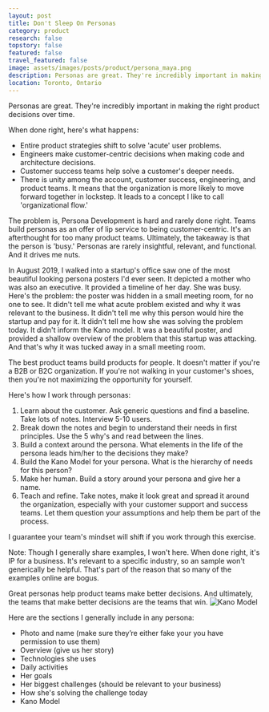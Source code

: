 ```yaml
---
layout: post
title: Don't Sleep On Personas
category: product
research: false
topstory: false
featured: false
travel_featured: false
image: assets/images/posts/product/persona_maya.png
description: Personas are great. They're incredibly important in making the right product decisions over time.
location: Toronto, Ontario
---
```


Personas are great. They're incredibly important in making the right product decisions over time.

When done right, here's what happens:
* Entire product strategies shift to solve 'acute' user problems.
* Engineers make customer-centric decisions when making code and architecture decisions.
* Customer success teams help solve a customer's deeper needs.
* There is unity among the account, customer success, engineering, and product teams. It means that the organization is more likely to move forward together in lockstep. It leads to a concept I like to call 'organizational flow.'

The problem is, Persona Development is hard and rarely done right. Teams build personas as an offer of lip service to being customer-centric. It's an afterthought for too many product teams. Ultimately, the takeaway is that the person is 'busy.' Personas are rarely insightful, relevant, and functional. And it drives me nuts.

In August 2019, I walked into a startup's office saw one of the most beautiful looking persona posters I'd ever seen. It depicted a mother who was also an executive. It provided a timeline of her day. She was busy. Here's the problem: the poster was hidden in a small meeting room, for no one to see. It didn't tell me what acute problem existed and why it was relevant to the business. It didn't tell me why this person would hire the startup and pay for it. It didn't tell me how she was solving the problem today. It didn't inform the Kano model. It was a beautiful poster, and provided a shallow overview of the problem that this startup was attacking. And that's why it was tucked away in a small meeting room.

The best product teams build products for people. It doesn't matter if you're a B2B or B2C organization. If you're not walking in your customer's shoes, then you're not maximizing the opportunity for yourself.

Here's how I work through personas:
1. Learn about the customer. Ask generic questions and find a baseline. Take lots of notes. Interview 5-10 users.
2. Break down the notes and begin to understand their needs in first principles. Use the 5 why's and read between the lines.
3. Build a context around the persona. What elements in the life of the persona leads him/her to the decisions they make?
4. Build the Kano Model for your persona. What is the hierarchy of needs for this person?
5. Make her human. Build a story around your persona and give her a name.
6. Teach and refine. Take notes, make it look great and spread it around the organization, especially with your customer support and success teams. Let them question your assumptions and help them be part of the process.

I guarantee your team's mindset will shift if you work through this exercise.

Note: Though I generally share examples, I won't here. When done right, it's IP for a business. It's relevant to a specific industry, so an sample won't generically be helpful. That's part of the reason that so many of the examples online are bogus.

Great personas help product teams make better decisions. And ultimately, the teams that make better decisions are the teams that win.
![Kano Model]({{site.url}}/assets/images/posts/product/personas_kano.png)

Here are the sections I generally include in any persona:
* Photo and name (make sure they’re either fake your you have permission to use them)
* Overview (give us her story)
* Technologies she uses
* Daily activities
* Her goals
* Her biggest challenges (should be relevant to your business)
* How she's solving the challenge today
* Kano Model

